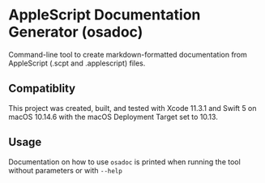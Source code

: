 # AppleScript Documentation Generator (osadoc)

Command-line tool to create markdown-formatted documentation from AppleScript (.scpt and .applescript) files.

## Compatiblity

This project was created, built, and tested with Xcode 11.3.1 and Swift 5 on macOS 10.14.6 with the macOS Deployment Target set to 10.13.

## Usage

Documentation on how to use `osadoc` is printed when running the tool without parameters or with `--help`
